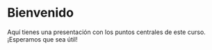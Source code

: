 # Bienvenido

Aquí tienes una presentación con los puntos centrales de este curso. ¡Esperamos que sea útil!